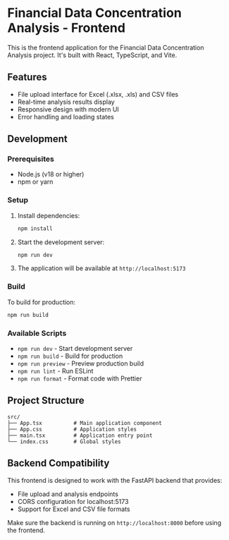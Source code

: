 # Financial Data Concentration Analysis - Frontend

This is the frontend application for the Financial Data Concentration Analysis project. It's built with React, TypeScript, and Vite.

## Features

- File upload interface for Excel (.xlsx, .xls) and CSV files
- Real-time analysis results display
- Responsive design with modern UI
- Error handling and loading states

## Development

### Prerequisites

- Node.js (v18 or higher)
- npm or yarn

### Setup

1. Install dependencies:

   ```bash
   npm install
   ```

2. Start the development server:

   ```bash
   npm run dev
   ```

3. The application will be available at `http://localhost:5173`

### Build

To build for production:

```bash
npm run build
```

### Available Scripts

- `npm run dev` - Start development server
- `npm run build` - Build for production
- `npm run preview` - Preview production build
- `npm run lint` - Run ESLint
- `npm run format` - Format code with Prettier

## Project Structure

```
src/
├── App.tsx          # Main application component
├── App.css          # Application styles
├── main.tsx         # Application entry point
└── index.css        # Global styles
```

## Backend Compatibility

This frontend is designed to work with the FastAPI backend that provides:

- File upload and analysis endpoints
- CORS configuration for localhost:5173
- Support for Excel and CSV file formats

Make sure the backend is running on `http://localhost:8000` before using the frontend.
